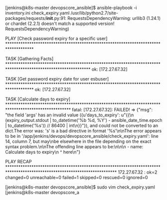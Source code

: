 [jenkins@k8s-master devopscore_ansible]$ ansible-playbook -i inventory.ini check_expiry.yaml
/usr/lib/python2.7/site-packages/requests/__init__.py:91: RequestsDependencyWarning: urllib3 (1.24.1) or chardet (2.2.1) doesn't match a supported version!
  RequestsDependencyWarning)

PLAY [Check password expiry for a specific user] ************************************************************************************

TASK [Gathering Facts] **************************************************************************************************************
ok: [172.27.67.32]

TASK [Get password expiry date for user esbuser] ************************************************************************************
ok: [172.27.67.32]

TASK [Calculate days to expiry] *****************************************************************************************************
fatal: [172.27.67.32]: FAILED! => {"msg": "the field 'args' has an invalid value ({u'days_to_expiry': u\"{{\\n  (expiry_output.stdout | to_datetime('%b %d, %Y') - ansible_date_time.epoch | to_datetime('%s')) // 86400 | int\\n}}\"}), and could not be converted to an dict.The error was: 's' is a bad directive in format '%s'\n\nThe error appears to be in '/app/jenkins/devops/devopscore_ansible/check_expiry.yaml': line 14, column 7, but may\nbe elsewhere in the file depending on the exact syntax problem.\n\nThe offending line appears to be:\n\n\n    - name: Calculate days to expiry\n      ^ here\n"}

PLAY RECAP **************************************************************************************************************************
172.27.67.32               : ok=2    changed=0    unreachable=0    failed=1    skipped=0    rescued=0    ignored=0

[jenkins@k8s-master devopscore_ansible]$ sudo vim check_expiry.yaml
[jenkins@k8s-master devopscore_a

